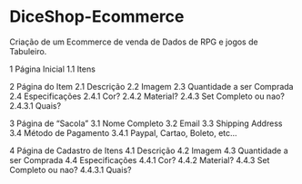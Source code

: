 # DiceShop-Ecommerce
Criação de um Ecommerce de venda de Dados de RPG e jogos de Tabuleiro.

1 Página Inicial
1.1 Itens

2 Página do Item
2.1 Descrição
2.2 Imagem
2.3 Quantidade a ser Comprada
2.4 Especificações
2.4.1 Cor?
2.4.2 Material?
2.4.3 Set Completo ou nao?
2.4.3.1 Quais?

3 Página de “Sacola”
3.1 Nome Completo
3.2 Email
3.3 Shipping Address
3.4 Método de Pagamento
3.4.1 Paypal, Cartao, Boleto, etc...

4 Página de Cadastro de Itens
4.1 Descrição
4.2 Imagem
4.3 Quantidade a ser Comprada
4.4 Especificações
4.4.1 Cor?
4.4.2 Material?
4.4.3 Set Completo ou nao?
4.4.3.1 Quais?
